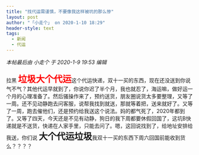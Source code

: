 ```yaml
---
title: "找代运需谨慎，不要像我这样被坑的那么惨"
layout: post
author: "「小走个」 on 2020-1-10 18:29"
header-style: text
tags:
  - 新闻
  - 代运
---
```


<head></head>
<body>
 <i class="pstatus"> 本帖最后由 小走个 于 2020-1-9 19:53 编辑 </i>
 <br> 
 <br> 拉黑
 <font size="5"><font color="#ff0000"><strong>垃圾大个代运</strong></font></font>这个代运快递，双十一买的东西，现在还没送到你说气不气？其他代运早就到了，你说你迟了半个月，我也就忍了，海运嘛，做好运一个月的心理准备了。然后骚操作来了，预约送货，朋友圈说货太多要整理，又等了一周。还不见动静跑去问客服，说帮我找到就送，那就等着把，送来就好了。又等了一周，跑去催他们，还是预约给我送这个说法。妈的都气死了，2020年都到了。又等了四天，今天还是不见有动静，狗日的我下周都要休假回国了，这坑B快递就是不送货，快递在人家手里，只能去问了。嗯，这回说找到了，给地址安排给我送，你们说
 <strong><font size="5">大个代运垃圾</font></strong>我双十一买的东西下周六回国前能收到货么？？？？
 <br>
</body>


